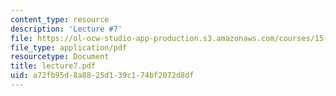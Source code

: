 ```yaml
---
content_type: resource
description: 'Lecture #7'
file: https://ol-ocw-studio-app-production.s3.amazonaws.com/courses/15-062-data-mining-spring-2003/a72fb95d8a8825d139c174bf2072d8df_lecture7.pdf
file_type: application/pdf
resourcetype: Document
title: lecture7.pdf
uid: a72fb95d-8a88-25d1-39c1-74bf2072d8df
---
```

